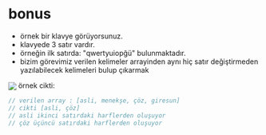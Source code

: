 # bonus
- örnek bir klavye görüyorsunuz.
- klavyede 3 satır vardır.
- örneğin ilk satırda: "qwertyuiopğü" bulunmaktadır.
- bizim görevimiz verilen kelimeler arrayinden aynı hiç satır değiştirmeden yazılabilecek kelimeleri bulup çıkarmak
<img  align="center" src="https://external-content.duckduckgo.com/iu/?u=https%3A%2F%2Fwww.dilekceburada.com%2Fimage%2Fcatalog%2Fq-klavye-tus-dizilimi.png&f=1&nofb=1&f=1&nofb=1?v=3.1.1.35259">  
örnek cikti:

```js
// verilen array : [asli, menekşe, çöz, giresun]
// cikti [asli, çöz]
// asli ikinci satırdaki harflerden oluşuyor
// çöz üçüncü satırdaki harflerden oluşuyor
```
